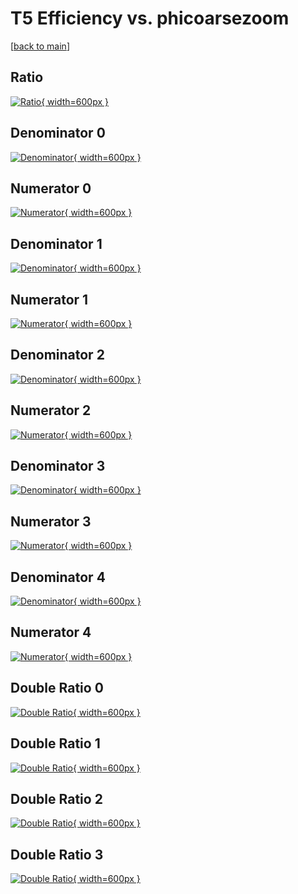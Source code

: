 # T5 Efficiency vs. phicoarsezoom

[[back to main](./)]



## Ratio

[![Ratio](../mtv/var/T5_xtr_211_0_eff_phicoarsezoom.png){ width=600px }](../mtv/var/T5_xtr_211_0_eff_phicoarsezoom.pdf)

## Denominator 0

[![Denominator](../mtv/den/T5_xtr_211_0_eff_phicoarsezoom_den0.png){ width=600px }](../mtv/den/T5_xtr_211_0_eff_phicoarsezoom_den0.pdf)

## Numerator 0

[![Numerator](../mtv/num/T5_xtr_211_0_eff_phicoarsezoom_num0.png){ width=600px }](../mtv/num/T5_xtr_211_0_eff_phicoarsezoom_num0.pdf)

## Denominator 1

[![Denominator](../mtv/den/T5_xtr_211_0_eff_phicoarsezoom_den1.png){ width=600px }](../mtv/den/T5_xtr_211_0_eff_phicoarsezoom_den1.pdf)

## Numerator 1

[![Numerator](../mtv/num/T5_xtr_211_0_eff_phicoarsezoom_num1.png){ width=600px }](../mtv/num/T5_xtr_211_0_eff_phicoarsezoom_num1.pdf)

## Denominator 2

[![Denominator](../mtv/den/T5_xtr_211_0_eff_phicoarsezoom_den2.png){ width=600px }](../mtv/den/T5_xtr_211_0_eff_phicoarsezoom_den2.pdf)

## Numerator 2

[![Numerator](../mtv/num/T5_xtr_211_0_eff_phicoarsezoom_num2.png){ width=600px }](../mtv/num/T5_xtr_211_0_eff_phicoarsezoom_num2.pdf)

## Denominator 3

[![Denominator](../mtv/den/T5_xtr_211_0_eff_phicoarsezoom_den3.png){ width=600px }](../mtv/den/T5_xtr_211_0_eff_phicoarsezoom_den3.pdf)

## Numerator 3

[![Numerator](../mtv/num/T5_xtr_211_0_eff_phicoarsezoom_num3.png){ width=600px }](../mtv/num/T5_xtr_211_0_eff_phicoarsezoom_num3.pdf)

## Denominator 4

[![Denominator](../mtv/den/T5_xtr_211_0_eff_phicoarsezoom_den4.png){ width=600px }](../mtv/den/T5_xtr_211_0_eff_phicoarsezoom_den4.pdf)

## Numerator 4

[![Numerator](../mtv/num/T5_xtr_211_0_eff_phicoarsezoom_num4.png){ width=600px }](../mtv/num/T5_xtr_211_0_eff_phicoarsezoom_num4.pdf)

## Double Ratio 0

[![Double Ratio](../mtv/ratio/T5_xtr_211_0_eff_phicoarsezoom_ratio0.png){ width=600px }](../mtv/ratio/T5_xtr_211_0_eff_phicoarsezoom_ratio0.pdf)

## Double Ratio 1

[![Double Ratio](../mtv/ratio/T5_xtr_211_0_eff_phicoarsezoom_ratio1.png){ width=600px }](../mtv/ratio/T5_xtr_211_0_eff_phicoarsezoom_ratio1.pdf)

## Double Ratio 2

[![Double Ratio](../mtv/ratio/T5_xtr_211_0_eff_phicoarsezoom_ratio2.png){ width=600px }](../mtv/ratio/T5_xtr_211_0_eff_phicoarsezoom_ratio2.pdf)

## Double Ratio 3

[![Double Ratio](../mtv/ratio/T5_xtr_211_0_eff_phicoarsezoom_ratio3.png){ width=600px }](../mtv/ratio/T5_xtr_211_0_eff_phicoarsezoom_ratio3.pdf)

